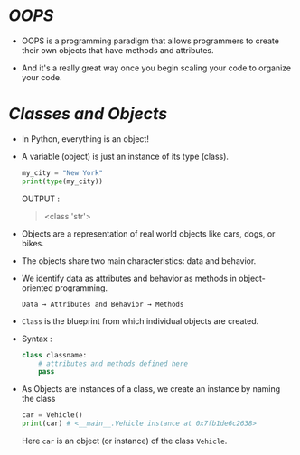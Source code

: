 _OOPS_
==

- OOPS is a programming paradigm that allows programmers to create their own objects that have methods and attributes.

- And it's a really great way once you begin scaling your code to organize your code.

_Classes and Objects_
==

- In Python, everything is an object!


- A variable (object) is just an instance of its type (class).
    
    ```python
    my_city = "New York"
    print(type(my_city))
    ```

    OUTPUT :
    > <class 'str'>

- Objects are a representation of real world objects like cars, dogs, or bikes. 

- The objects share two main characteristics: data and behavior.

- We identify data as attributes and behavior as methods in object-oriented programming.
    ```
    Data → Attributes and Behavior → Methods
    ```

- `Class` is the blueprint from which individual objects are created.

- Syntax :

    ```python
    class classname:
        # attributes and methods defined here
        pass
    ```
- As Objects are instances of a class, we create an instance by naming the class

    ```python
    car = Vehicle()
    print(car) # <__main__.Vehicle instance at 0x7fb1de6c2638>
    ```

    Here `car` is an object (or instance) of the class `Vehicle`.





